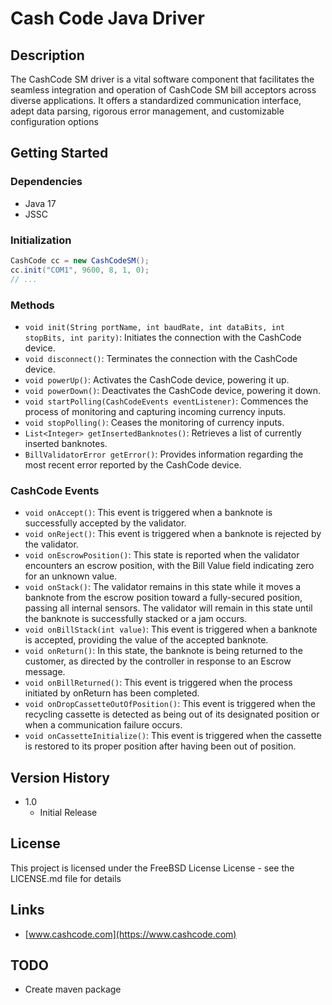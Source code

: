 # Cash Code Java Driver
## Description

The CashCode SM driver is a vital software component that facilitates the seamless integration and operation of CashCode SM bill acceptors across diverse applications. It offers a standardized communication interface, adept data parsing, rigorous error management, and customizable configuration options

## Getting Started

### Dependencies

* Java 17
* JSSC

### Initialization
```java
CashCode cc = new CashCodeSM();
cc.init("COM1", 9600, 8, 1, 0);
// ...
```

### Methods
* `void init(String portName, int baudRate, int dataBits, int stopBits, int parity)`: Initiates the connection with the CashCode device.
* `void disconnect()`: Terminates the connection with the CashCode device.
* `void powerUp()`: Activates the CashCode device, powering it up.
* `void powerDown()`: Deactivates the CashCode device, powering it down.
* `void startPolling(CashCodeEvents eventListener)`: Commences the process of monitoring and capturing incoming currency inputs.
* `void stopPolling()`: Ceases the monitoring of currency inputs.
* `List<Integer> getInsertedBanknotes()`: Retrieves a list of currently inserted banknotes.
* `BillValidatorError getError()`: Provides information regarding the most recent error reported by the CashCode device.

### CashCode Events
* `void onAccept()`: This event is triggered when a banknote is successfully accepted by the validator.
* `void onReject()`: This event is triggered when a banknote is rejected by the validator.
* `void onEscrowPosition()`: This state is reported when the validator encounters an escrow position, with the Bill Value field indicating zero for an unknown value.
* `void onStack()`: The validator remains in this state while it moves a banknote from the escrow position toward a fully-secured position, passing all internal sensors. The validator will remain in this state until the banknote is successfully stacked or a jam occurs.
* `void onBillStack(int value)`: This event is triggered when a banknote is accepted, providing the value of the accepted banknote.
* `void onReturn()`: In this state, the banknote is being returned to the customer, as directed by the controller in response to an Escrow message.
* `void onBillReturned()`: This event is triggered when the process initiated by onReturn has been completed.
* `void onDropCassetteOutOfPosition()`: This event is triggered when the recycling cassette is detected as being out of its designated position or when a communication failure occurs.
* `void onCassetteInitialize()`: This event is triggered when the cassette is restored to its proper position after having been out of position.

## Version History

* 1.0
    * Initial Release

## License

This project is licensed under the FreeBSD License License - see the LICENSE.md file for details

## Links
* [www.cashcode.com](https://www.cashcode.com)

## TODO
* Create maven package